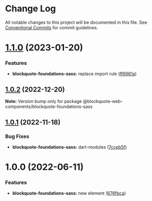# Change Log

All notable changes to this project will be documented in this file.
See [Conventional Commits](https://conventionalcommits.org) for commit guidelines.

# [1.1.0](https://github.com/oscarmarina/blockquote-web-components/compare/@blockquote-web-components/blockquote-foundations-sass@1.0.2...@blockquote-web-components/blockquote-foundations-sass@1.1.0) (2023-01-20)

### Features

- **blockquote-foundations-sass:** replace import rule ([ff6961a](https://github.com/oscarmarina/blockquote-web-components/commit/ff6961a77f5caa5877abbdb97be77227e0819aef))

## [1.0.2](https://github.com/oscarmarina/blockquote-web-components/compare/@blockquote-web-components/blockquote-foundations-sass@1.0.1...@blockquote-web-components/blockquote-foundations-sass@1.0.2) (2022-12-20)

**Note:** Version bump only for package @blockquote-web-components/blockquote-foundations-sass

## [1.0.1](https://github.com/oscarmarina/blockquote-web-components/compare/@blockquote-web-components/blockquote-foundations-sass@1.0.0...@blockquote-web-components/blockquote-foundations-sass@1.0.1) (2022-11-18)

### Bug Fixes

- **blockquote-foundations-sass:** dart-modules ([7cceb5f](https://github.com/oscarmarina/blockquote-web-components/commit/7cceb5f698136c21c6e439af3a6ca256f5ff18a4))

# 1.0.0 (2022-06-11)

### Features

- **blockquote-foundations-sass:** new element ([676fbca](https://github.com/oscarmarina/blockquote-web-components/commit/676fbca66a1e3acd4ab3bc04224b56e7c2aa807b))
